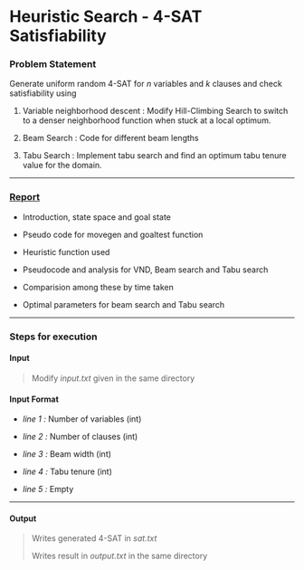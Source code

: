 Heuristic Search - 4-SAT Satisfiability
=============================

### Problem Statement

Generate uniform random 4-SAT for *n* variables and *k* clauses and check satisfiability using

1. Variable neighborhood descent : Modify Hill-Climbing Search to switch to a denser neighborhood function when stuck at a local optimum.

2. Beam Search : Code for different beam lengths

3. Tabu Search : Implement tabu search and find an optimum tabu tenure value for the domain.

----------------------------------

### [Report](https://github.com/Arvind-kumar-M-08/AI-CS-312-lab/blob/main/Assignment%203/11.pdf)

* Introduction, state space and goal state

* Pseudo code for movegen and goaltest function

* Heuristic function used

* Pseudocode and analysis for VND, Beam search and Tabu search

* Comparision among these by time taken

* Optimal parameters for beam search and Tabu search

----------------------------------

### Steps for execution 

#### Input 

> Modify *input.txt* given in the same directory

#### Input Format

* *line 1 :* Number of variables (int)

* *line 2 :* Number of clauses (int) 

* *line 3 :* Beam width (int)

* *line 4 :* Tabu tenure (int)

* *line 5 :* Empty

----------------------------------

#### Output 

> Writes generated 4-SAT in *sat.txt*
>
> Writes result in *output.txt* in the same directory




